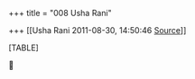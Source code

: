 +++
title = "008 Usha Rani"

+++
[[Usha Rani	2011-08-30, 14:50:46 [Source](https://groups.google.com/g/bvparishat/c/b9hOAif5i78)]]



[TABLE]



